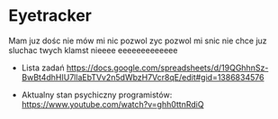 # Eyetracker
Mam juz dośc nie mów mi nic pozwol zyc pozwol mi snic nie chce juz sluchac twych klamst nieeee eeeeeeeeeeeee

* Lista zadań
https://docs.google.com/spreadsheets/d/19QGhhnSz-BwBt4dhHIU7llaEbTVv2n5dWbzH7Vcr8qE/edit#gid=1386834576

* Aktualny stan psychiczny programistów:
 https://www.youtube.com/watch?v=ghh0ttnRdiQ
